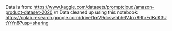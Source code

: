 Data is from: https://www.kaggle.com/datasets/promptcloud/amazon-product-dataset-2020 \n
Data cleaned up using this notebook: https://colab.research.google.com/drive/1mV9dcswhbh6VJpx8RhrEdKdK3UtYrYn8?usp=sharing
